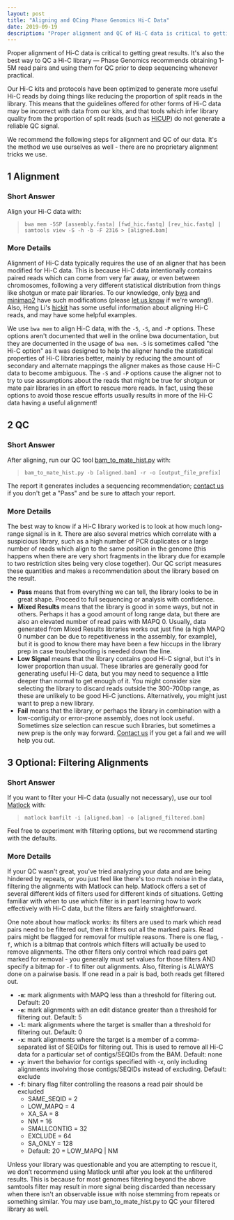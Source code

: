 ```yaml
---
layout: post
title: "Aligning and QCing Phase Genomics Hi-C Data"
date: 2019-09-19
description: "Proper alignment and QC of Hi-C data is critical to getting great analytical results. Phase Genomics Hi-C kits include protocol optimizations that may make the data slightly different than what you may be used to with other Hi-C preps. Our specific recommendations for aligning, QCing, and optionally filtering data from our protocols will help you get the most out of your data."
---
```

Proper alignment of Hi-C data is critical to getting great results. It's also the best way to QC a Hi-C library — Phase Genomics recommends obtaining 1-5M read pairs and using them for QC prior to deep sequencing whenever practical.

Our Hi-C kits and protocols have been optimized to generate more useful Hi-C reads by doing things like reducing the proportion of split reads in the library. This means that the guidelines offered for other forms of Hi-C data may be incorrect with data from our kits, and that tools which infer library quality from the proportion of split reads (such as [HiCUP](https://www.ncbi.nlm.nih.gov/pmc/articles/PMC4706059/)) do not generate a reliable QC signal.

We recommend the following steps for alignment and QC of our data. It's the method we use ourselves as well - there are no proprietary alignment tricks we use.

1   Alignment
---------------------
### Short Answer
Align your Hi-C data with:
> `bwa mem -5SP [assembly.fasta] [fwd_hic.fastq] [rev_hic.fastq] | samtools view -S -h -b -F 2316 > [aligned.bam]`

### More Details
Alignment of Hi-C data typically requires the use of an aligner that has been modified for Hi-C data. This is because Hi-C data intentionally contains paired reads which can come from very far away, or even between chromosomes, following a very different statistical distribution from things like shotgun or mate pair libraries. To our knowledge, only [bwa](http://bio-bwa.sourceforge.net) and [minimap2](https://github.com/lh3/minimap2) have such modifications (please [let us know](mailto:support@phasegenomics.com) if we're wrong!). Also, Heng Li's [hickit](https://github.com/lh3/hickit) has some useful information about aligning Hi-C reads, and may have some helpful examples.

We use `bwa mem` to align Hi-C data, with the `-5`, `-S`, and `-P` options. These options aren't documented that well in the online bwa documentation, but they are documented in the usage of `bwa mem`. `-5` is sometimes called "the Hi-C option" as it was designed to help the aligner handle the statistical properties of Hi-C libraries better, mainly by reducing the amount of secondary and alternate mappings the aligner makes as those cause Hi-C data to become ambiguous. The `-S` and `-P` options cause the aligner not to try to use assumptions about the reads that might be true for shotgun or mate pair libraries in an effort to rescue more reads. In fact, using these options to avoid those rescue efforts usually results in more of the Hi-C data having a useful alignment!

2   QC
---------------------
### Short Answer
After aligning, run our QC tool [bam_to_mate_hist.py](https://github.com/phasegenomics/bam_to_mate_hist) with: 
> `bam_to_mate_hist.py -b [aligned.bam] -r -o [output_file_prefix]`

The report it generates includes a sequencing recommendation; [contact us](mailto:support@phasegenomics.com) if you don't get a "Pass" and be sure to attach your report.

### More Details
The best way to know if a Hi-C library worked is to look at how much long-range signal is in it. There are also several metrics which correlate with a suspicious library, such as a high number of PCR duplicates or a large number of reads which align to the same position in the genome (this happens when there are very short fragments in the library due for example to two restriction sites being very close together). Our QC script measures these quantities and makes a recommendation about the library based on the result.

* __Pass__ means that from everything we can tell, the library looks to be in great shape. Proceed to full sequencing or analysis with confidence.
* __Mixed Results__ means that the library is good in some ways, but not in others. Perhaps it has a good amount of long range data, but there are also an elevated number of read pairs with MAPQ 0. Usually, data generated from Mixed Results libraries works out just fine (a high MAPQ 0 number can be due to repetitiveness in the assembly, for example), but it is good to know there may have been a few hiccups in the library prep in case troubleshooting is needed down the line.
* __Low Signal__ means that the library contains good Hi-C signal, but it's in lower proportion than usual. These libraries are generally good for generating useful Hi-C data, but you may need to sequence a little deeper than normal to get enough of it. You might consider size selecting the library to discard reads outside the 300-700bp range, as these are unlikely to be good Hi-C junctions. Alternatively, you might just want to prep a new library.
* __Fail__ means that the library, or perhaps the library in combination with a low-contiguity or error-prone assembly, does not look useful. Sometimes size selection can rescue such libraries, but sometimes a new prep is the only way forward. [Contact us](support@phasegenomics.com) if you get a fail and we will help you out.

3   Optional: Filtering Alignments
---------------------
### Short Answer
If you want to filter your Hi-C data (usually not necessary), use our tool [Matlock](https://github.com/phasegenomics/matlock) with:
>`matlock bamfilt -i [aligned.bam] -o [aligned_filtered.bam]`

Feel free to experiment with filtering options, but we recommend starting with the defaults.

### More Details
If your QC wasn't great, you've tried analyzing your data and are being hindered by repeats, or you just feel like there's too much noise in the data, filtering the alignments with Matlock can help. Matlock offers a set of several different kids of filters used for different kinds of situations. Getting familiar with when to use which filter is in part learning how to work effectively with Hi-C data, but the filters are fairly straightforward.

One note about how matlock works: its filters are used to mark which read pairs need to be filtered out, then it filters out all the marked pairs. Read pairs might be flagged for removal for multiple reasons. There is one flag, `-f`, which is a bitmap that controls which filters will actually be used to remove alignments. The other filters only control which read pairs get marked for removal - you generally must set values for those filters AND specify a bitmap for `-f` to filter out alignments. Also, filtering is ALWAYS done on a pairwise basis. If one read in a pair is bad, both reads get filtered out.

* __`-m`__: mark alignments with MAPQ less than a threshold for filtering out. Default: 20
* __`-e`__: mark alignments with an edit distance greater than a threshold for filtering out. Default: 5
* __`-l`__: mark alignments where the target is smaller than a threshold for filtering out. Default: 0
* __`-x`__: mark alignments where the target is a member of a comma-separated list of SEQIDs for filtering out. This is used to remove all Hi-C data for a particular set of contigs/SEQIDs from the BAM. Default: none
* __`-y`__: invert the behavior for contigs specified with -x, only including alignments involving those contigs/SEQIDs instead of excluding. Default: exclude
* __`-f`__: binary flag filter controlling the reasons a read pair should be excluded
   * SAME_SEQID  =  2
   * LOW_MAPQ    =  4
   * XA_SA       =  8
   * NM          = 16
   * SMALLCONTIG = 32
   * EXCLUDE     = 64
   * SA_ONLY     = 128
   * Default: 20 =  LOW_MAPQ | NM 

Unless your library was questionable and you are attempting to rescue it, we don’t recommend using Matlock until after you look at the unfiltered results. This is because for most genomes filtering beyond the above samtools filter may result in more signal being discarded than necessary when there isn't an observable issue with noise stemming from repeats or something similar. You may use bam_to_mate_hist.py to QC your filtered library as well.

